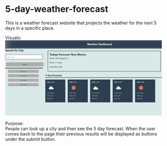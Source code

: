 # 5-day-weather-forecast
This is a weather forecast website that projects the weather for the next 5 days in a specific place.


Visuals:
![Alt text](./assets/project6screenshot.png)

Purpose: 
<br>
People can look up a city and then see the 5 day forecast. When the user comes back to the page their previous results will be displayed as buttons under the submit button.
